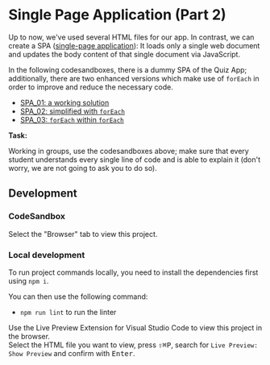 # Single Page Application (Part 2)

Up to now, we've used several HTML files for our app. In contrast, we can create a SPA
([single-page application](https://developer.mozilla.org/en-US/docs/Glossary/SPA)): It loads only a
single web document and updates the body content of that single document via JavaScript.

In the following codesandboxes, there is a dummy SPA of the Quiz App; additionally, there are two
enhanced versions which make use of `forEach` in order to improve and reduce the necessary code.

- [SPA_01: a working solution](https://codesandbox.io/s/github/neuefische/web-exercises/tree/main/sessions/js-array-methods/spa/spa_01?file=/README.md)
- [SPA_02: simplified with `forEach`](https://codesandbox.io/s/github/neuefische/web-exercises/tree/main/sessions/js-array-methods/spa/spa_02?file=/README.md)
- [SPA_03: `forEach` within `forEach`](https://codesandbox.io/s/github/neuefische/web-exercises/tree/main/sessions/js-array-methods/spa/spa_03?file=/README.md)

**Task:**

Working in groups, use the codesandboxes above; make sure that every student understands every
single line of code and is able to explain it (don't worry, we are not going to ask you to do so).

## Development

### CodeSandbox

Select the "Browser" tab to view this project.

### Local development

To run project commands locally, you need to install the dependencies first using `npm i`.

You can then use the following command:

- `npm run lint` to run the linter

Use the Live Preview Extension for Visual Studio Code to view this project in the browser.  
Select the HTML file you want to view, press <kbd>⇧</kbd><kbd>⌘</kbd><kbd>P</kbd>, search for `Live Preview: Show Preview` and confirm with <kbd>Enter</kbd>.
